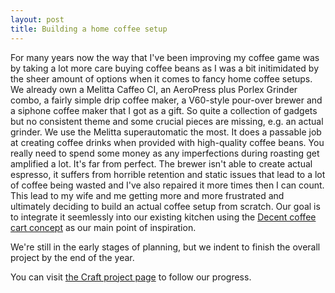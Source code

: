 ```yaml
---
layout: post
title: Building a home coffee setup
---
```

For many years now the way that I've been improving my coffee game was by taking a lot more care buying coffee beans as I was a bit initimidated by the sheer amount of options when it comes to fancy home coffee setups. 
We already own a Melitta Caffeo CI, an AeroPress plus Porlex Grinder combo, a fairly simple drip coffee maker, a V60-style pour-over brewer and a siphone coffee maker that I got as a gift. So quite a collection of gadgets but no consistent theme and some crucial pieces are missing, e.g. an actual grinder.
We use the Melitta superautomatic the most. It does a passable job at creating coffee drinks when provided with high-quality coffee beans. You really need to spend some money as any imperfections during roasting get amplified a lot.
It's far from perfect. The brewer isn't able to create actual espresso, it suffers from horrible retention and static issues that lead to a lot of coffee being wasted and I've also repaired it more times then I can count.
This lead to my wife and me getting more and more frustrated and ultimately deciding to build an actual coffee setup from scratch.
Our goal is to integrate it seemlessly into our existing kitchen using the [Decent coffee cart concept](https://www.youtube.com/watch?v=gj9xtpdIwvI) as our main point of inspiration.

We're still in the early stages of planning, but we indent to finish the overall project by the end of the year.

You can visit [the Craft project page](https://www.craft.do/s/GEeIMi3MclIEU5) to follow our progress.
